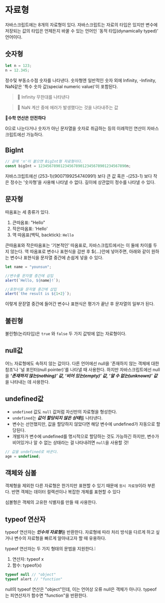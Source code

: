 # 자료형

자바스크립트에는 8개의 자료형이 있다.
자바스크립트는 자료의 타입은 있지만 변수에 저장되는 값의 타입은 언제든지 바꿀 수 있는 언어인 `동적 타입(dynamically typed)’ 언어이다.

## 숫자형

```jsx
let n = 123;
n = 12.345;
```

정수및 부동소수점 숫자를 나타낸다.
숫자형엔 일반적인 숫자 외에 Infinity, -Infinity, NaN같은 '특수 숫자 값(special numeric value)'이 포함된다.

> 📌 Infinity
> 무한대를 나타낸다

> 📌 NaN
> 계산 중에 에러가 발생했다는 것을 나타내주는 값 


**🍭수학 연산은 안전하다**

0으로 나눈다거나 숫자가 아닌 문자열을 숫자로 취급하는 등의 이례적인 연산이 자바스크립트에선 가능하다.
 
 
 ## BigInt
 
 ```jsx
 // 끝에 'n'이 붙으면 BigInt형 자료형이다.
const bigInt = 1234567890123456789012345678901234567890n;
```

 
 자바스크립트에선 (253-1)(9007199254740991) 보다 큰 값 혹은 -(253-1) 보다 작은 정수는 '숫자형’을 사용해 나타낼 수 없다.
 길이에 상관없이 정수를 나타낼 수 있다.
 
 ## 문자형
 
 따옴표는 세 종류가 있다.

1. 큰따옴표: "Hello"
2. 작은따옴표: 'Hello'
3. 역 따옴표(백틱, backtick): `Hello`


큰따옴표와 작은따옴표는 ‘기본적인’ 따옴표로, 자바스크립트에서는 이 둘에 차이를 두지 않는다.
역 따옴표로 변수나 표현식을 감싼 후 ${…}안에 넣어주면, 아래와 같이 원하는 변수나 표현식을 문자열 중간에 손쉽게 넣을 수 있다.

```jsx
let name = "younsun";

//변수를 문자열 중간에 삽입
alert(`Hello, ${name}!`);

//표현식을 문자열 중간에 삽입
alert(`the result is ${1+2}`);

```

이렇게 문잗열 중간에 들어간 변수나 표현식은 평가가 끝난 후 문자열의 일부가 된다.


## 불린형
불린형(논리타입)은 `true` 와 `false` 두 가지 값밖에 없는 자료형이다.

## null값
어느 자료형에도 속하지 않는 값이다.
다른 언어에선 null을 '존재하지 않는 객체에 대한 참조’나 '널 포인터(null pointer)'를 나타낼 때 사용한다.
하지만 자바스크립트에선 null을 ***‘존재하지 않는(nothing)’ 값, ‘비어 있는(empty)’ 값, ‘알 수 없는(unknown)’ 값***을 나타내는 데 사용한다.

## undefined값
- `undefined` 값도 `null` 값처럼 자신만의 자료형을 형성한다.
- `undefined`는 ***값이 할당되지 않은 상태***를 나타낸다.
- 변수는 선언했지만, 값을 할당하지 않았다면 해당 변수에 undefined가 자동으로 할당된다.
- 개발자가 변수에 undefined를 명시적으로 할당하는 것도 가능하긴 하지만, 변수가 비어있거나 알 수 없는 상태라는 걸 나타내려면 `null`을 사용할 것!


```jsx
// 값을 undefined로 바꾼다.
age = undefined;
```


## 객체와 심볼
객체형을 제외한 다른 자료형은 한가지만 표현할 수 있기 때문에 `원시 자료형`이라 부른다.
반면 객체는 데이터 컬렉션이나 복잡한 개체를 표현할 수 있다

심볼형은 객체의 고유한 식별자를 만들 때 사용한다.

## typeof 연산자

typeof 연산자는 ***인수의 자료형***을 반환한다. 
자료형에 따라 처리 방식을 다르게 하고 싶거나 변수의 자료형을 빠르게 알아내고자 할 때 유용하다.


typeof 연산자는 두 가지 형태의 문법을 지원한다.❕

1. 연산자: typeof x
2. 함수: typeof(x)

```jsx
typeof null // "object"  
typeof alert // "function"  
```
null의 typeof 연산은 "object"인데, 이는 언어상 오류 null은 객체가 아니다.
typeof는 피연산자가 함수면 "function"을 반환한다.

